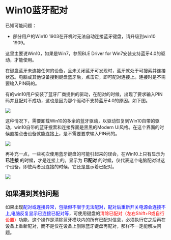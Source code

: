 # Win10蓝牙配对

已知可能问题：
  - 部分用户的Win10 1903在开机时无法自动连接蓝牙键盘，请升级到win10 1909。


这里主要说Win10，如果是Win7，参照BLE Driver for Win7安装支持蓝牙4.0的驱动，才能使用。

在键盘蓝牙未连接任何的设备，且未关闭蓝牙可发现时，蓝牙就处于可搜索并连接状态。电脑或其他设备搜到键盘蓝牙后，点击它，即可配对连接上。连接时是不需要输入PIN码的。

有的win10用户安装了蓝牙厂商提供的驱动，在配对的时候，出现了要求输入PIN码并且配对不成功，这也是因为那个驱动不支持蓝牙4.0的原因。如下图。

<div style="width:500px">  

![](/assets/win10_pairing_01.jpg)
</div>

这种情况下，需要卸载Win10的多余的蓝牙驱动，以驱动恢复到Win10自带的驱动，win10自带的蓝牙搜索和连接界面是黑黑的Modern UI风格。在这个界面的时候直接点击设备就能连接上，是不需要要求输入PIN码的。

<div style="width:500px">

![](/assets/win10_pairing_02.png)
</div>

再补充一点，一些初次使用蓝牙键盘的可能引起来的误会，在Win10上只有显示为 **已连接** 的时候，才是连接上的。显示为 **已配对** 的时候，仅代表这个电脑配对过这个设备，即使两者没连接的时候，它还是显示着已配对。

<div style="width:500px">

![](/assets/win10_pairing_03.jpg)
</div>

## 如果遇到其他问题

如果出现<html><font color="blue">配对或连接异常，包括但不限于无法配对，配对后重新开关电源会连接不上,电脑反复显示已连接已配对等</font></html>，可使用键盘的<html><font color="red">清除已配对（左右Shift+R或自行设置）</font></html>功能，这个操作是清除蓝牙模块内的所有已配对信息，必须执行它之后再在设备上重新配对，而不是仅在设备上删除蓝牙键盘再配对，那样不一定能解决问题。

